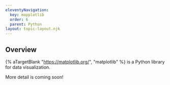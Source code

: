 ```yaml
---
eleventyNavigation:
  key: mapplotlib
  order: 6
  parent: Python
layout: topic-layout.njk
---
```


## Overview

{% aTargetBlank "https://matplotlib.org/", "matplotlib" %}
is a Python library for data visualization.

More detail is coming soon!
